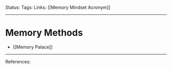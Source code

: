 Status:
Tags:
Links: [[Memory Mindset Acronym]]
___
# Memory Methods
- [[Memory Palace]]
___
References: